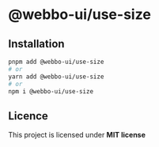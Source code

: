 # @webbo-ui/use-size



## Installation

```bash
pnpm add @webbo-ui/use-size
# or
yarn add @webbo-ui/use-size
# or
npm i @webbo-ui/use-size
```

## Licence

This project is licensed under **MIT license**